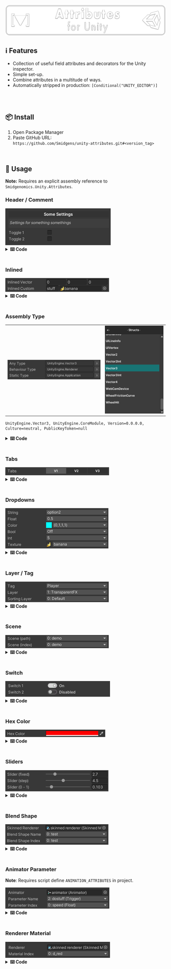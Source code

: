 ![](/.github/.banner.png?raw=true "")

<!--
snippets


<details>
  <summary>
    <b>⌨️ Code</b>
  </summary>
  

</details>

-->


## ℹ️ Features

* Collection of useful field attributes and decorators for the Unity inspector.
* Simple set-up.
* Combine attributes in a multitude of ways.
* Automatically stripped in production: `[Conditional("UNITY_EDITOR")]`

<br/>

<br/>

## 📦 Install

1. Open Package Manager
2. Paste GitHub URL:\
`https://github.com/Smidgens/unity-attributes.git#<version_tag>`


<br/>

## 🚀 Usage

**Note:** Requires an explicit assembly reference to `Smidgenomics.Unity.Attributes`.

### Header / Comment


<img src="/.github/preview/decorators.png" />

<details>
  <summary>
    <b>⌨️ Code</b>
  </summary>
  
```cs
[BoxHeader("Some Settings")]
[BoxComment("Settings for something somethings")]
public bool toggle1;
public bool toggle2;
```
</details>

<br/>


### Inlined


<img src="/.github/preview/inlined.png" />

<details>
  <summary>
    <b>⌨️ Code</b>
  </summary>

```cs
[Serializable] public struct T1 { public string key; public Texture2D icon; }

[Inlined] public Vector3 inlinedVector;

[FieldSize(nameof(T1.key), 40f)]
[Inlined] public T1 inlinedCustom;

```

</details>

<br/>

### Assembly Type

<table>

<tr>
<td>
<img src="/.github/preview/assemblytype.png" />
</td>
<td>
<img src="/.github/preview/typefind.png" />
</td>


</tr>

</table>

```
UnityEngine.Vector3, UnityEngine.CoreModule, Version=0.0.0.0, Culture=neutral, PublicKeyToken=null
```

<details>
  <summary>
    <b>⌨️ Code</b>
  </summary>
  
```cs
[AssemblyType]
public string anyType;

// restrict options to behaviour scripts
[IsType(typeof(Component))]
[AssemblyType]
public string behaviourType;

// restrict options to static classes
[IsStatic]
[AssemblyType]
public string staticType;


```
```cs
var t = System.Type.GetType(behaviourType);
Component[] components = GetComponents(t);
```

</details>


<br/>


### Tabs

<img src="/.github/preview/tabs.png" />

<details>
  <summary>
    <b>⌨️ Code</b>
  </summary>
  
```cs
[Serializable] public struct ToggleData { public int x; public bool v1, v2, v3; }
[Tabs] public T2 tabs;
```
  

</details>


<br/>


### Dropdowns

<img src="/.github/preview/options.png" />


<details>
  <summary>
    <b>⌨️ Code</b>
  </summary>
  

```cs

[StringOptions("option1", "option2")]
public string _string;

[FloatOptions(0.5f, 1.2f, 2.4f)]
public float _float;

[ColorOptions("red", "blue", "cyan")]
public Color _color;

[BoolOptions("Off", "On")]
public bool _bool;

[IntOptions(0, 10)] 
public int _int;

[AssetOptions("Assets/Game/Icons/")]
public Texture2D _texture;
```


</details>


<br/>


### Layer / Tag

<img src="/.github/preview/layer.png" />

<details>
  <summary>
    <b>⌨️ Code</b>
  </summary>
  
```cs
[Tag] public string _tag;
[Layer] public int _layer;
[SortLayer] public int _sortingLayer;
```

</details>

<br/>


### Scene


<img src="/.github/preview/buildscene.png" />

<details>
  <summary>
    <b>⌨️ Code</b>
  </summary>


```cs
// asset path
[BuildScene]
public string scenePath;

// index in build settings
[BuildScene]
public int sceneIndex;
```

</details>


<br/>



### Switch

<img src="/.github/preview/switch.png" />


<details>
  <summary>
    <b>⌨️ Code</b>
  </summary>

```cs
[Switch("Off", "On")] public bool switch1;
[Switch("Disabled", "Enabled")] public bool switch2;
```



</details>


<br/>

### Hex Color

<img src="/.github/preview/hexcolor.png" />

<details>
  <summary>
    <b>⌨️ Code</b>
  </summary>

```cs
[HexColor] public string hexColor = "#f00";
```

</details>

<br/>

### Sliders

<img src="/.github/preview/sliders.png" />

<details>
  <summary>
    <b>⌨️ Code</b>
  </summary>

```cs

// decimal precision
[Slider(0f, 10f, 1)]
public float sliderPrecision;

// step value
[Slider(0, 10f, 0.5f)]
public float sliderStep;

// equivalent to [Range(0f,1f)]
[Slider01] 
public float slider01;
```


</details>


<br/>


### Blend Shape

<img src="/.github/preview/blendshape.png" />

<details>
  <summary>
    <b>⌨️ Code</b>
  </summary>
  
```cs
public SkinnedMeshRenderer _skinnedRenderer;

// string -> name
[BlendShape(nameof(_skinnedRenderer))]
public string _blendShapeName;

// int -> index
[BlendShape(nameof(_skinnedRenderer))]
public int _blendShapeIndex;
```

</details>


<br/>


### Animator Parameter

**Note**: Requires script define `ANIMATION_ATTRIBUTES` in project.

<img src="/.github/preview/animatorparameter.png" />

<details>
  <summary>
    <b>⌨️ Code</b>
  </summary>

```cs
public Animator _animator;

// string -> name
[AnimatorParameter(nameof(_animator))]
public string parameterName;

// int -> index
[AnimatorParameter(nameof(_animator))]
public int parameterIndex;
```


</details>

<br/>


### Renderer Material

<img src="/.github/preview/renderermaterial.png" />

<details>
  <summary>
    <b>⌨️ Code</b>
  </summary>
  
```cs
public Renderer _renderer;

[RendererMaterial(nameof(_renderer))]
public int _materialIndex;
```

</details>




